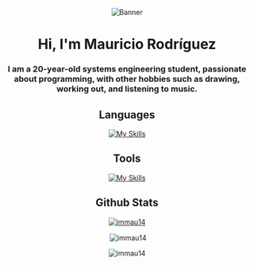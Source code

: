 <div align="center">
  
![Banner](https://images.hive.blog/DQmXYdegbJtu1GopTXsvFYK6NkogQqrZtXPU94y6934USSv/7demayode2025-ezgif.com-gif-maker.webp)
</div>

<h1 align="center">Hi, I'm Mauricio Rodríguez</h1>
<h3 align="center">I am a 20-year-old systems engineering student, passionate about programming, with other hobbies such as drawing, working out, and listening to music.</h3>

<div align="center">
  
## Languages

[![My Skills](https://skillicons.dev/icons?i=cpp,css,html,js,md,mysql,php,py&theme=light)](https://skillicons.dev)
</div>

<div align="center">
  
## Tools

[![My Skills](https://skillicons.dev/icons?i=au,flask,git,ps,react,selenium&theme=light)](https://skillicons.dev)

## Github Stats

<p align="center"> <a href="https://github.com/ryo-ma/github-profile-trophy"><img src="https://github-profile-trophy.vercel.app/?username=immau14" alt="immau14" /></a> </p>
<p>&nbsp;<img align="center" src="https://github-readme-stats.vercel.app/api?username=immau14&show_icons=true&theme=dark&text_color=ffffff&locale=en" alt="immau14" /></p>
<p><img align="center" src="https://github-readme-stats.vercel.app/api/top-langs?username=immau14&show_icons=true&theme=dark&text_color=ffffff&locale=en&layout=compact" alt="immau14" /></p>
</div>
